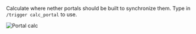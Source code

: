Calculate where nether portals should be built to synchronize them. Type in `/trigger calc_portal` to use.

![Portal calc](https://github.com/VanillaChai/chocolate-tweaks/blob/main/Nether%20Portal%20Calculator/Portal%20calc.png)
